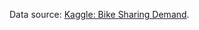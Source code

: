 


Data source: [Kaggle: Bike Sharing Demand](https://www.kaggle.com/c/bike-sharing-demand/data).<br>